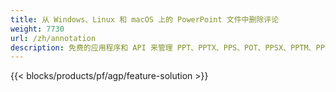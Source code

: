 ```yaml
---
title: 从 Windows、Linux 和 macOS 上的 PowerPoint 文件中删除评论
weight: 7730
url: /zh/annotation
description: 免费的应用程序和 API 来管理 PPT、PPTX、PPS、POT、PPSX、PPTM、PPSM、POTX、POTM 和 ODP 等 PowerPoint 文件的注释
---
```


{{< blocks/products/pf/agp/feature-solution >}} 

